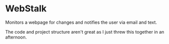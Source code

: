 # WebStalk
Monitors a webpage for changes and notifies the user via email and text.

The code and project structure aren't great as I just threw this together in an afternoon.
